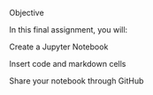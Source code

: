 Objective

In this final assignment, you will:

Create a Jupyter Notebook

Insert code and markdown cells

Share your notebook through GitHub
